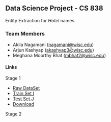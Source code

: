 ## Data Science Project - CS 838

Entity Extraction for *Hotel* names.

### Team Members
- Akila Nagamani (nagamani@wisc.edu)
- Arjun Kashyap (akashyap3@wisc.edu)
- Meghana Moorthy Bhat (mbhat2@wisc.edu)

#### Links
Stage 1
- [Raw DataSet](https://github.com/meghu2791/DataScience/tree/master/RawData)
- [Train Set I](https://github.com/meghu2791/DataScience/tree/master/DataSets/TrainDataSet)
- [Test Set J](https://github.com/meghu2791/DataScience/tree/master/DataSets/TestDataSet)
- [Download](https://github.com/meghu2791/DataScience/blob/master/CompressedProjectFiles.zip)

Stage 2


